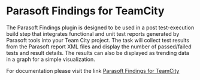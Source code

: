 # Parasoft Findings for TeamCity

The Parasoft Findings plugin is designed to be used in a post test-execution build step that integrates functional and unit test reports generated by Parasoft tools into your Team City project. The task will collect test results from the Parasoft report XML files and display the number of passed/failed tests and result details. The results can also be displayed as trending data in a graph for a simple visualization.

For documentation please visit the link [Parasoft Findings for TeamCity](https://www1.parasoft.com/doc/link?product=findingsTeamCity010) 